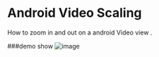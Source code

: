 Android Video Scaling
==========

How to zoom in and out on a android Video view .   


###demo show
![image](https://github.com/ZhuoxingGuo/VideoScale/raw/master/raw/Demo.gif)
